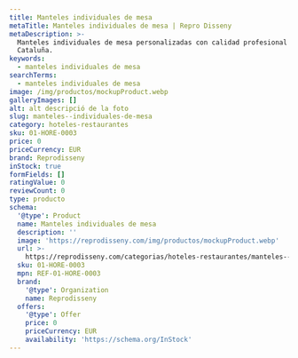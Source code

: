 ```yaml
---
title: Manteles individuales de mesa
metaTitle: Manteles individuales de mesa | Repro Disseny
metaDescription: >-
  Manteles individuales de mesa personalizadas con calidad profesional en
  Cataluña.
keywords:
  - manteles individuales de mesa
searchTerms:
  - manteles individuales de mesa
image: /img/productos/mockupProduct.webp
galleryImages: []
alt: alt descripció de la foto
slug: manteles--individuales-de-mesa
category: hoteles-restaurantes
sku: 01-HORE-0003
price: 0
priceCurrency: EUR
brand: Reprodisseny
inStock: true
formFields: []
ratingValue: 0
reviewCount: 0
type: producto
schema:
  '@type': Product
  name: Manteles individuales de mesa
  description: ''
  image: 'https://reprodisseny.com/img/productos/mockupProduct.webp'
  url: >-
    https://reprodisseny.com/categorias/hoteles-restaurantes/manteles--individuales-de-mesa
  sku: 01-HORE-0003
  mpn: REF-01-HORE-0003
  brand:
    '@type': Organization
    name: Reprodisseny
  offers:
    '@type': Offer
    price: 0
    priceCurrency: EUR
    availability: 'https://schema.org/InStock'
---
```


